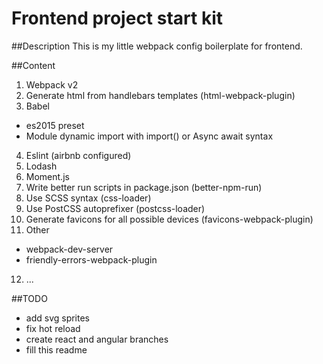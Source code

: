 Frontend project start kit
======
##Description
This is my little webpack config boilerplate for frontend.

##Content
1. Webpack v2
2. Generate html from handlebars templates (html-webpack-plugin)
3. Babel
  * es2015 preset
  * Module dynamic import with import() or Async await syntax
4. Eslint (airbnb configured)
5. Lodash
6. Moment.js
7. Write better run scripts in package.json (better-npm-run)
8. Use SCSS syntax (css-loader)
9. Use PostCSS autoprefixer (postcss-loader)
10. Generate favicons for all possible devices (favicons-webpack-plugin)
11. Other
  * webpack-dev-server
  * friendly-errors-webpack-plugin
12. ...

##TODO
* add svg sprites
* fix hot reload
* create react and angular branches
* fill this readme
